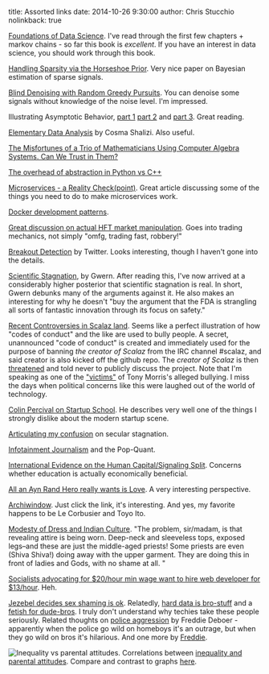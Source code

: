 title: Assorted links
date: 2014-10-26 9:30:00
author: Chris Stucchio
nolinkback: true

[Foundations of Data Science](https://research.microsoft.com/en-US/people/kannan/book-no-solutions-aug-21-2014.pdf). I've read through the first few chapters + markov chains - so far this book is *excellent*. If you have an interest in data science, you should work through this book.

[Handling Sparsity via the Horseshoe Prior](http://faculty.mccombs.utexas.edu/carlos.carvalho/Carvalhoetal2009.pdf). Very nice paper on Bayesian estimation of sparse signals.

[Blind Denoising with Random Greedy Pursuits](http://arxiv.org/pdf/1312.5444v3.pdf). You can denoise some signals without knowledge of the noise level. I'm impressed.

Illustrating Asymptotic Behavior, [part 1](http://davegiles.blogspot.ca/2014/10/illustrating-asymptotic-behaviour-part-i.html?utm_source=referral&utm_medium=blog&utm_campaign=stucchio) [part 2](http://davegiles.blogspot.ca/2014/10/illustrating-asymptotic-behaviour-part_12.html?utm_source=referral&utm_medium=blog&utm_campaign=stucchio) and [part 3](http://davegiles.blogspot.in/2014/10/illustrating-asymptotic-behaviour-part.html?utm_source=referral&utm_medium=blog&utm_campaign=stucchio). Great reading.

[Elementary Data Analysis](http://www.stat.cmu.edu/~cshalizi/ADAfaEPoV/ADAfaEPoV.pdf) by Cosma Shalizi. Also useful.

[The Misfortunes of a Trio of Mathematicians Using Computer Algebra Systems. Can We Trust in Them?](http://www.ams.org/notices/201410/rnoti-p1249.pdf)

[The overhead of abstraction in Python vs C++](http://blog.reverberate.org/2014/10/the-overhead-of-abstraction-in-cc-vs.html)

[Microservices - a Reality Check(point)](http://capgemini.github.io/architecture/microservices-reality-check/). Great article discussing some of the things you need to do to make microservices work.

[Docker development patterns](http://www.hokstad.com/docker/patterns).

[Great discussion on actual HFT market manipulation](http://www.bloombergview.com/articles/2014-10-16/high-speed-traders-put-a-bit-too-much-gravy-on-their-meat). Goes into trading mechanics, not simply "omfg, trading fast, robbery!"

[Breakout Detection](https://github.com/twitter/BreakoutDetection) by Twitter. Looks interesting, though I haven't gone into the details.

[Scientific Stagnation](http://www.gwern.net/the-long-stagnation), by Gwern. After reading this, I've now arrived at a considerably higher posterior that scientific stagnation is real. In short, Gwern debunks many of the arguments against it. He also makes an interesting for why he doesn't "buy the argument that the FDA is strangling all sorts of fantastic innovation through its focus on safety."

[Recent Controversies in Scalaz land](https://groups.google.com/forum/#!msg/scalaz/EBP_7sfB2ks/cV8aynO2TMkJ). Seems like a perfect illustration of how "codes of conduct" and the like are used to bully people. A secret, unannounced "code of conduct" is created and immediately used for the purpose of banning *the creator of Scalaz* from the IRC channel #scalaz, and said creator is also kicked off the github repo. The *creator of Scalaz*  is then [threatened](https://gist.github.com/ekmett/81a507f50d857345691c#file-demands-txt-L17) and told never to publicly discuss the project. Note that I'm speaking as one of the ["victims"](https://twitter.com/dibblego/status/517484030871080960) of Tony Morris's alleged bullying. I miss the days when political concerns like this were laughed out of the world of technology.

[Colin Percival on Startup School](http://www.daemonology.net/blog/2014-10-18-thoughts-on-startup-school.html). He describes very well one of the things I strongly dislike about the modern startup scene.

[Articulating my confusion](http://updatedpriors.blogspot.in/2014/10/articulating-my-confusion.html?utm_source=referral&utm_medium=blog&utm_campaign=stucchio) on secular stagnation.

[Infotainment Journalism](https://www.jacobinmag.com/2014/06/infotainment-journalism/) and the Pop-Quant.

[International Evidence on the Human Capital/Signaling Split](http://econlog.econlib.org/archives/2013/10/international_e.html). Concerns whether education is actually economically beneficial.

[All an Ayn Rand Hero really wants is Love](http://thefederalist.com/2014/08/19/all-an-ayn-rand-hero-really-wants-is-love/). A very interesting perspective.

[Archiwindow](http://www.archdaily.com/556587/archiwindow-a-glimpse-through-the-eyes-of-architecture/?utm_source=referral&utm_medium=blog&utm_campaign=stucchio). Just click the link, it's interesting. And yes, my favorite happens to be Le Corbusier and Toyo Ito.

[Modesty of Dress and Indian Culture](http://feminisminindia.com/modesty-dress-indian-culture/). "The problem, sir/madam, is that revealing attire is being worn. Deep-neck and sleeveless tops, exposed legs–and these are just the middle-aged priests! Some priests are even (Shiva Shiva!) doing away with the upper garment. They are doing this in front of ladies and Gods, with no shame at all. "

[Socialists advocating for $20/hour min wage want to hire web developer for $13/hour](http://reason.com/blog/2014/10/16/socialists-push-for-20-minimum-wage-but). Heh.

[Jezebel decides sex shaming is ok](http://fredrikdeboer.com/2014/10/08/jezebel-gets-in-on-some-sweet-sex-shaming/). Relatedly, [hard data is bro-stuff](https://twitter.com/zunguzungu/status/457644537679077376) and a [fetish for dude-bros](https://twitter.com/zunguzungu/status/457650311457296385). I truly don't understand why techies take these people seriously. Related thoughts on [police aggression](http://fredrikdeboer.com/2014/10/19/police-aggression-will-fall-inevitably-on-the-poor-and-the-brown-pumpkin-edition/) by Freddie Deboer - apparently when the police go wild on homeboys it's an outrage, but when they go wild on bros it's hilarious. And one more by [Freddie](http://fredrikdeboer.com/2014/10/13/the-burden-of-expanding-the-police-states-power-to-prosecute-sex-crimes-will-fall-on-the-poor-and-the-black/).

![Inequality vs parental attitudes.](http://www.voxeu.org/sites/default/files/image/FromMay2014/doepke%20fig4%2010%20oct.png) Correlations between [inequality and parental attitudes](http://www.voxeu.org/article/economics-parenting). Compare and contrast to graphs [here](http://fredrikdeboer.com/2014/10/19/chipping-away/).
